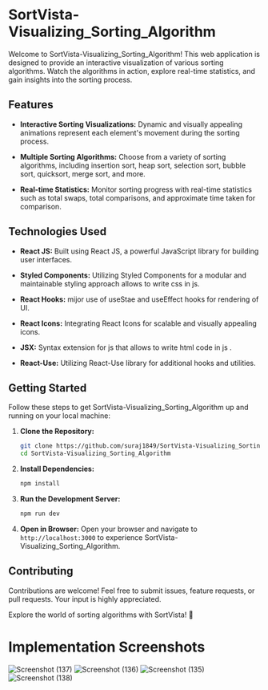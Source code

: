 
# SortVista-Visualizing_Sorting_Algorithm

Welcome to SortVista-Visualizing_Sorting_Algorithm! This web application is designed to provide an interactive visualization of various sorting algorithms. Watch the algorithms in action, explore real-time statistics, and gain insights into the sorting process.


## Features

- **Interactive Sorting Visualizations:** Dynamic and visually appealing animations represent each element's movement during the sorting process.

- **Multiple Sorting Algorithms:** Choose from a variety of sorting algorithms, including insertion sort, heap sort, selection sort, bubble sort, quicksort, merge sort, and more.

- **Real-time Statistics:** Monitor sorting progress with real-time statistics such as total swaps, total comparisons, and approximate time taken for comparison.

## Technologies Used

- **React JS:** Built using React JS, a powerful JavaScript library for building user interfaces.

- **Styled Components:** Utilizing Styled Components for a modular and maintainable styling approach allows to write css in js.

- **React Hooks:** mijor use of useStae and useEffect hooks for rendering of UI.

- **React Icons:** Integrating React Icons for scalable and visually appealing icons.

- **JSX:** Syntax extension for js that allows to write html code in js .

- **React-Use:** Utilizing React-Use library for additional hooks and utilities.

## Getting Started

Follow these steps to get SortVista-Visualizing_Sorting_Algorithm up and running on your local machine:

1. **Clone the Repository:**
   ```bash
   git clone https://github.com/suraj1849/SortVista-Visualizing_Sorting_Algorithm.git
   cd SortVista-Visualizing_Sorting_Algorithm
   ```

2. **Install Dependencies:**
   ```bash
   npm install
   ```

3. **Run the Development Server:**
   ```bash
   npm run dev
   ```

4. **Open in Browser:**
   Open your browser and navigate to `http://localhost:3000` to experience SortVista-Visualizing_Sorting_Algorithm.

## Contributing

Contributions are welcome! Feel free to submit issues, feature requests, or pull requests. Your input is highly appreciated.



Explore the world of sorting algorithms with SortVista! 🚀



# Implementation Screenshots


![Screenshot (137)](https://github.com/suraj1849/SortVista-Visualizing_Sorting_Algorithm/assets/113511921/16281701-876b-4893-b0e1-410d80606d2c)
![Screenshot (136)](https://github.com/suraj1849/SortVista-Visualizing_Sorting_Algorithm/assets/113511921/c75c9611-22bc-462d-be7b-7394a5c114ff)
![Screenshot (135)](https://github.com/suraj1849/SortVista-Visualizing_Sorting_Algorithm/assets/113511921/73ec46ca-e082-4684-990b-950e85616a6a)
![Screenshot (138)](https://github.com/suraj1849/SortVista-Visualizing_Sorting_Algorithm/assets/113511921/6f364ba5-e91b-4213-806d-2444d5501ac9)



